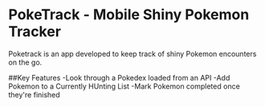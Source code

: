 # PokeTrack - Mobile Shiny Pokemon Tracker
Poketrack is an app developed to keep track of shiny Pokemon encounters on the go.

##Key Features
-Look through a Pokedex loaded from an API
-Add Pokemon to a Currently HUnting List
-Mark Pokemon completed once they're finished
